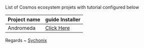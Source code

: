 List of Cosmos ecosystem projets with tutorial configured below



| Project name | guide Installer                            |                                           
|--------------|--------------------------------------------|
| Andromeda    | [Click Here](./Andromeda/README.md)        |           

Regards ~ [Sychonix](https://discord.com/users/803665234799362088)
